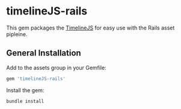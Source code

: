 # timelineJS-rails

This gem packages the [TimelineJS](http://timeline.verite.co/) for easy use with the Rails asset pipleine.

## General Installation

Add to the assets group in your Gemfile:

```ruby
gem 'timelineJS-rails'
```

Install the gem:
  
```ruby
bundle install
```

